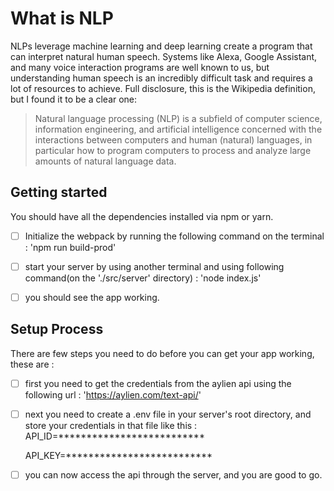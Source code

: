 # What is NLP

NLPs leverage machine learning and deep learning create a program that can interpret natural human speech. Systems like Alexa, Google Assistant, and many voice interaction programs are well known to us, but understanding human speech is an incredibly difficult task and requires a lot of resources to achieve. Full disclosure, this is the Wikipedia definition, but I found it to be a clear one:

> Natural language processing (NLP) is a subfield of computer science, information engineering, and artificial intelligence
concerned with the interactions between computers and human (natural) languages, in particular how to program computers to
process and analyze large amounts of natural language data.


## Getting started

You should have all the dependencies installed via npm or yarn.

- [ ] Initialize the webpack by running the following command on the terminal : 'npm run build-prod'

- [ ] start your server by using another terminal and using following command(on the './src/server' directory) : 'node index.js'

- [ ] you should see the app working.

## Setup Process

There are few steps you need to do before you can get your app working, these are :

- [ ] first you need to get the credentials from the aylien api using the following url : 'https://aylien.com/text-api/'

- [ ] next you need to create a .env file in your server's root directory, and store your credentials in that file like this :
API_ID=**************************

  API_KEY=**************************

- [ ] you can now access the api through the server, and you are good to go.
